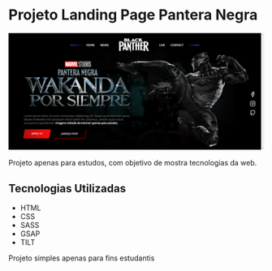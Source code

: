 # Projeto Landing Page Pantera Negra

![Project Review](https://github.com/WesleyCunha/land-pantera-negra/blob/main/Tela.png?raw=true)

Projeto apenas para estudos, com objetivo de mostra tecnologias da web.

## Tecnologias Utilizadas
- HTML
- CSS
- SASS
- GSAP
- TILT

Projeto simples apenas para fins estudantis
